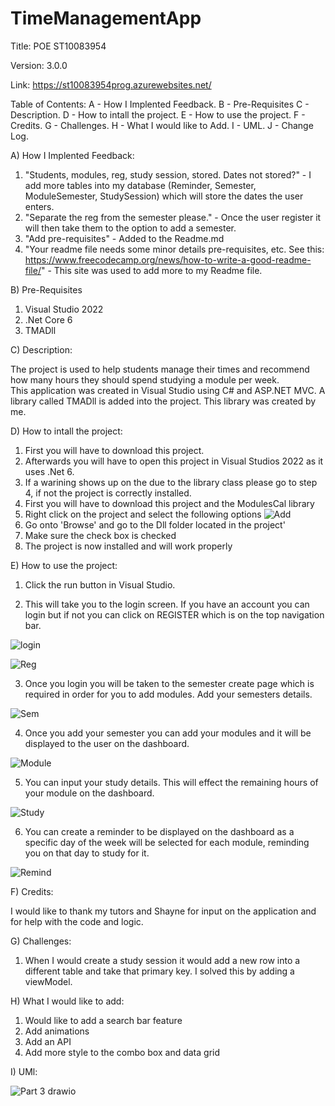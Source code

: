 # TimeManagementApp

Title: POE ST10083954

Version: 3.0.0

Link: https://st10083954prog.azurewebsites.net/

Table of Contents: 
 A - How I Implented Feedback.
 B - Pre-Requisites
 C - Description.
 D - How to intall the project.
 E - How to use the project.
 F - Credits.
 G - Challenges.
 H - What I would like to Add.
 I - UML.
 J - Change Log.

A) How I Implented Feedback: 

1) "Students, modules, reg, study session, stored. Dates not stored?" - I add more tables into my database (Reminder, Semester, ModuleSemester, StudySession) which will store the dates the user enters.
2) "Separate the reg from the semester please." - Once the user register it will then take them to the option to add a semester.
3) "Add pre-requisites" - Added to the Readme.md
4) "Your readme file needs some minor details pre-requisites, etc. See this: https://www.freecodecamp.org/news/how-to-write-a-good-readme-file/" - This site was used to add more to my Readme file.

B) Pre-Requisites

1) Visual Studio 2022
2) .Net Core 6
3) TMADll

C) Description: 

The project is used to help students manage their times and recommend how many hours they should spend studying a module per week.	
This application was created in Visual Studio using C# and ASP.NET MVC.
A library called TMADll is added into the project. This library was created by me.

D) How to intall the project:

1) First you will have to download this project.
2) Afterwards you will have to open this project in Visual Studios 2022 as it uses .Net 6.
3) If a warining shows up on the due to the library class please go to step 4, if not the project is correctly installed.
4) First you will have to download this project and the ModulesCal library 
5) Right click on the project and select the following options
![Add](https://user-images.githubusercontent.com/63053721/188342725-a2ad5026-ac42-4939-9f03-8bf672557251.JPG)
6) Go onto 'Browse' and go to the Dll folder located in the project'
7) Make sure the check box is checked 
8) The project is now installed and will work properly

E) How to use the project:

1) Click the run button in Visual Studio.

2) This will take you to the login screen. If you have an account you can login but if not you can click on REGISTER which is on the top navigation bar.

![login](https://user-images.githubusercontent.com/63053721/205197767-32b15ad6-8896-4892-9ad5-b0741eeee616.JPG)

![Reg](https://user-images.githubusercontent.com/63053721/205197774-8f255326-37c6-486a-9ca1-265211d6cf88.JPG)

3) Once you login you will be taken to the semester create page which is required in order for you to add modules. Add your semesters details.

![Sem](https://user-images.githubusercontent.com/63053721/205197827-127b15b6-f148-4776-9156-e277afea6a91.JPG)

4) Once you add your semester you can add your modules and it will be displayed to the user on the dashboard.

![Module](https://user-images.githubusercontent.com/63053721/205197943-eb8322cd-20ad-4636-b7b6-5e5ba17c6e0c.JPG)

5) You can input your study details. This will effect the remaining hours of your module on the dashboard.

![Study](https://user-images.githubusercontent.com/63053721/205197865-21bb61bd-6016-4493-a0b9-ede4fd4bf979.JPG)

6) You can create a reminder to be displayed on the dashboard as a specific day of the week will be selected for each module, reminding you on that day to study for it.

![Remind](https://user-images.githubusercontent.com/63053721/205197903-8cca48d2-3380-469d-8456-9890ed6ae831.JPG)

F) Credits:

I would like to thank my tutors and Shayne for input on the application and for help with the code and logic.

G) Challenges:

1) When I would create a study session it would add a new row into a different table and take that primary key. I solved this by adding a viewModel.

H) What I would like to add:

1) Would like to add a search bar feature
2) Add animations
3) Add an API
4) Add more style to the combo box and data grid

I) UMl: 

![Part 3 drawio](https://user-images.githubusercontent.com/63053721/205197984-cf8dfd4e-ddd4-4fa9-ae56-9940f5df97bc.png)
